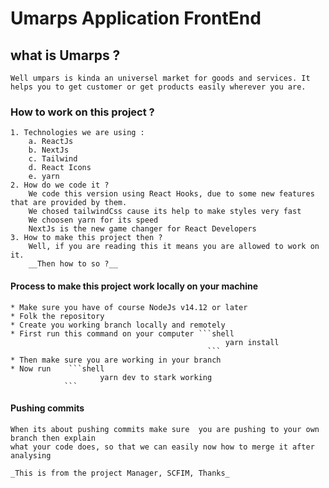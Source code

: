 # Umarps Application FrontEnd

## what is Umarps ?

    Well umpars is kinda an universel market for goods and services. It helps you to get customer or get products easily wherever you are.

### How to work on this project ?

    1. Technologies we are using :
        a. ReactJs
        b. NextJs
        c. Tailwind
        d. React Icons
        e. yarn
    2. How do we code it ?
        We code this version using React Hooks, due to some new features that are provided by them.
        We chosed tailwindCss cause its help to make styles very fast
        We choosen yarn for its speed
        NextJs is the new game changer for React Developers
    3. How to make this project then ?
        Well, if you are reading this it means you are allowed to work on it.
        __Then how to so ?__
            

#### Process to make this project work locally on your machine

    * Make sure you have of course NodeJs v14.12 or later
    * Folk the repository
    * Create you working branch locally and remotely
    * First run this command on your computer ```shell
                                                    yarn install
                                                ```
    * Then make sure you are working in your branch
    * Now run    ```shell
                        yarn dev to stark working
                ```

#### Pushing commits

    When its about pushing commits make sure  you are pushing to your own branch then explain
    what your code does, so that we can easily now how to merge it after analysing

    _This is from the project Manager, SCFIM, Thanks_

